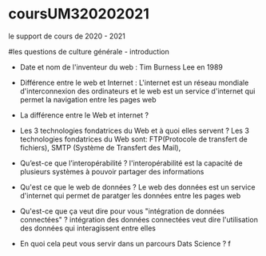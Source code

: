 # coursUM320202021
le support de cours de 2020 - 2021

#les questions de culture générale - introduction

* Date et nom de l'inventeur du web : Tim Burness Lee en 1989

* Différence entre le web et Internet : L'internet est un réseau mondiale d'interconnexion des ordinateurs et le web est un service d'internet qui permet la navigation entre les pages web

* La différence entre le Web et internet ?

* Les 3 technologies fondatrices du Web et à quoi elles servent ? Les 3 technologies fondatrices du Web sont:  FTP(Protocole de transfert de fichiers), SMTP (Système de Transfert des Mail),

* Qu’est-ce que l’interopérabilité ? l'interopérabilité est la capacité de plusieurs systèmes à pouvoir partager des informations

* Qu'est ce que le web de données ? Le web des données est un service d'internet qui permet de paratger les données entre les pages web

* Qu'est-ce que ça veut dire pour vous "intégration de données connectées" ? intégration des données connectées veut dire l'utilisation des données qui interagissent entre elles

* En quoi cela peut vous servir dans un parcours Dats Science ? f
